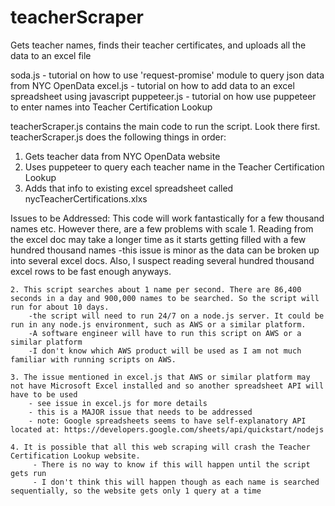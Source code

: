 # teacherScraper
Gets teacher names, finds their teacher certificates, and uploads all the data to an excel file


soda.js - tutorial on how to use 'request-promise' module to query json data from NYC OpenData
excel.js - tutorial on how to add data to an excel spreadsheet using javascript
puppeteer.js - tutorial on how use puppeteer to enter names into Teacher Certification Lookup

teacherScraper.js contains the main code to run the script.  Look there first. 
teacherScraper.js does the following things in order:
  1. Gets teacher data from NYC OpenData website
  2. Uses puppeteer to query each teacher name in the Teacher Certification Lookup
  3. Adds that info to existing excel spreadsheet called nycTeacherCertifications.xlxs

  Issues to be Addressed:
  This code will work fantastically for a few thousand names etc. However there, are a few problems with scale
    1. Reading from the excel doc may take a longer time as it starts getting filled with a few hundred thousand names
        -this issue is minor as the data can be broken up into several excel docs. Also, I suspect reading several hundred thousand excel rows to be fast enough anyways.
        
    2. This script searches about 1 name per second. There are 86,400 seconds in a day and 900,000 names to be searched. So the script will run for about 10 days.
        -the script will need to run 24/7 on a node.js server. It could be run in any node.js environment, such as AWS or a similar platform.
        -A software engineer will have to run this script on AWS or a similar platform
        -I don't know which AWS product will be used as I am not much familiar with running scripts on AWS.
    
    3. The issue mentioned in excel.js that AWS or similar platform may not have Microsoft Excel installed and so another spreadsheet API will have to be used
        - see issue in excel.js for more details
        - this is a MAJOR issue that needs to be addressed
        - note: Google spreadsheets seems to have self-explanatory API located at: https://developers.google.com/sheets/api/quickstart/nodejs
    
    4. It is possible that all this web scraping will crash the Teacher Certification Lookup website.
         - There is no way to know if this will happen until the script gets run
         - I don't think this will happen though as each name is searched sequentially, so the website gets only 1 query at a time
